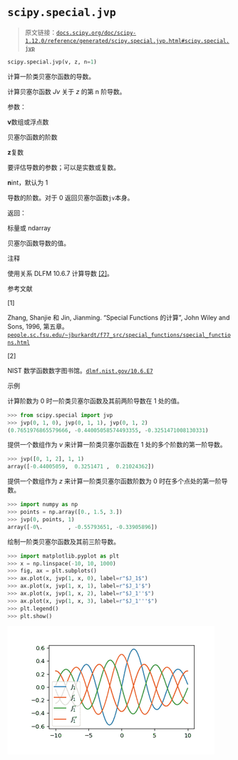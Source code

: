# `scipy.special.jvp`

> 原文链接：[`docs.scipy.org/doc/scipy-1.12.0/reference/generated/scipy.special.jvp.html#scipy.special.jvp`](https://docs.scipy.org/doc/scipy-1.12.0/reference/generated/scipy.special.jvp.html#scipy.special.jvp)

```py
scipy.special.jvp(v, z, n=1)
```

计算一阶类贝塞尔函数的导数。

计算贝塞尔函数 *Jv* 关于 *z* 的第 n 阶导数。

参数：

**v**数组或浮点数

贝塞尔函数的阶数

**z**复数

要评估导数的参数；可以是实数或复数。

**n**int，默认为 1

导数的阶数。对于 0 返回贝塞尔函数`jv`本身。

返回：

标量或 ndarray

贝塞尔函数导数的值。

注释

使用关系 DLFM 10.6.7 计算导数 [[2]](#r22310241ac5e-2)。

参考文献

[1]

Zhang, Shanjie 和 Jin, Jianming. “Special Functions 的计算”, John Wiley and Sons, 1996, 第五章。[`people.sc.fsu.edu/~jburkardt/f77_src/special_functions/special_functions.html`](https://people.sc.fsu.edu/~jburkardt/f77_src/special_functions/special_functions.html)

[2]

NIST 数学函数数字图书馆。[`dlmf.nist.gov/10.6.E7`](https://dlmf.nist.gov/10.6.E7)

示例

计算阶数为 0 时一阶类贝塞尔函数及其前两阶导数在 1 处的值。

```py
>>> from scipy.special import jvp
>>> jvp(0, 1, 0), jvp(0, 1, 1), jvp(0, 1, 2)
(0.7651976865579666, -0.44005058574493355, -0.3251471008130331) 
```

提供一个数组作为 *v* 来计算一阶类贝塞尔函数在 1 处的多个阶数的第一阶导数。

```py
>>> jvp([0, 1, 2], 1, 1)
array([-0.44005059,  0.3251471 ,  0.21024362]) 
```

提供一个数组作为 *z* 来计算一阶类贝塞尔函数阶数为 0 时在多个点处的第一阶导数。

```py
>>> import numpy as np
>>> points = np.array([0., 1.5, 3.])
>>> jvp(0, points, 1)
array([-0\.        , -0.55793651, -0.33905896]) 
```

绘制一阶类贝塞尔函数及其前三阶导数。

```py
>>> import matplotlib.pyplot as plt
>>> x = np.linspace(-10, 10, 1000)
>>> fig, ax = plt.subplots()
>>> ax.plot(x, jvp(1, x, 0), label=r"$J_1$")
>>> ax.plot(x, jvp(1, x, 1), label=r"$J_1'$")
>>> ax.plot(x, jvp(1, x, 2), label=r"$J_1''$")
>>> ax.plot(x, jvp(1, x, 3), label=r"$J_1'''$")
>>> plt.legend()
>>> plt.show() 
```

![../../_images/scipy-special-jvp-1.png](img/063acf4ed26a01cfbcca975463670ab8.png)
